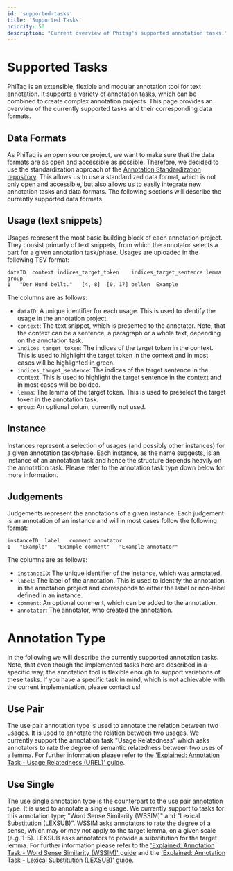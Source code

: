 ```yaml
---
id: 'supported-tasks'
title: 'Supported Tasks'
priority: 50
description: "Current overview of Phitag's supported annotation tasks."
---
```


# Supported Tasks

PhiTag is an extensible, flexible and modular annotation tool for text annotation. It supports a variety of annotation tasks, which can be combined to create complex annotation projects. This page provides an overview of the currently supported tasks and their corresponding data formats.

## Data Formats

As PhiTag is an open source project, we want to make sure that the data formats are as open and accessible as possible. Therefore, we decided to use the standardization approach of the [Annotation Standardization repository](https://github.com/ChangeIsKey/annotation_standardization). This allows us to use a standardized data format, which is not only open and accessible, but also allows us to easily integrate new annotation tasks and data formats. The following sections will describe the currently supported data formats.

## Usage (text snippets)

Usages represent the most basic building block of each annotation project. They consist primarly of text snippets, from which the annotator selects a part for a given annotation task/phase. Usages are uploaded in the following TSV format:

```tsv
dataID	context	indices_target_token	indices_target_sentence	lemma   group
1	"Der Hund bellt."	[4, 8]	[0, 17]	bellen  Example
```

The columns are as follows:

- `dataID`: A unique identifier for each usage. This is used to identify the usage in the annotation project.
- `context`: The text snippet, which is presented to the annotator. Note, that the context can be a sentence, a paragraph or a whole text, depending on the annotation task.
- `indices_target_token`: The indices of the target token in the context. This is used to highlight the target token in the context and in most cases will be highlighted in green.
- `indices_target_sentence`: The indices of the target sentence in the context. This is used to highlight the target sentence in the context and in most cases will be bolded.
- `lemma`: The lemma of the target token. This is used to preselect the target token in the annotation task.
- `group`: An optional colum, currently not used.

## Instance

Instances represent a selection of usages (and possibly other instances) for a given annotation task/phase. Each instance, as the name suggests, is an instance of an annotation task and hence the structure depends heavily on the annotation task. Please refer to the annotation task type down below for more information.

## Judgements

Judgements represent the annotations of a given instance. Each judgement is an annotation of an instance and will in most cases follow the following format:

```tsv
instanceID	label	comment	annotator
1	"Example"	"Example comment"	"Example annotator"
```

The columns are as follows:

- `instanceID`: The unique identifier of the instance, which was annotated.
- `label`: The label of the annotation. This is used to identify the annotation in the annotation project and corresponds to either the label or non-label defined in an instance.
- `comment`: An optional comment, which can be added to the annotation.
- `annotator`: The annotator, who created the annotation.

# Annotation Type

In the following we will describe the currently supported annotation tasks. Note, that even though the implemented tasks here are described in a specific way, the annotation tool is flexible enough to support variations of these tasks. If you have a specific task in mind, which is not achievable with the current implementation, please contact us!

## Use Pair

The use pair annotation type is used to annotate the relation between two usages. It is used to annotate the relation between two usages. We currently support the annotation task "Usage Relatedness" which asks annotators to rate the degree of semantic relatedness between two uses of a lemma. For further information please refer to the ['Explained: Annotation Task - Usage Relatedness (UREL)' guide](/guide/explained-annotation-task-urel).

## Use Single

The use single annotation type is the counterpart to the use pair annotation type. It is used to annotate a single usage. We currently support to tasks for this annotation type; "Word Sense Similarity (WSSIM)" and "Lexical Substitution (LEXSUB)". WSSIM asks annotators to rate the degree of a sense, which may or may not apply to the target lemma, on a given scale (e.g. 1-5). LEXSUB asks annotators to provide a substitution for the target lemma. For further information please refer to the ['Explained: Annotation Task - Word Sense Similarity (WSSIM)' guide](/guide/explained-annotation-task-wssim) and the ['Explained: Annotation Task - Lexical Substitution (LEXSUB)' guide](/guide/explained-annotation-task-lexsub).

